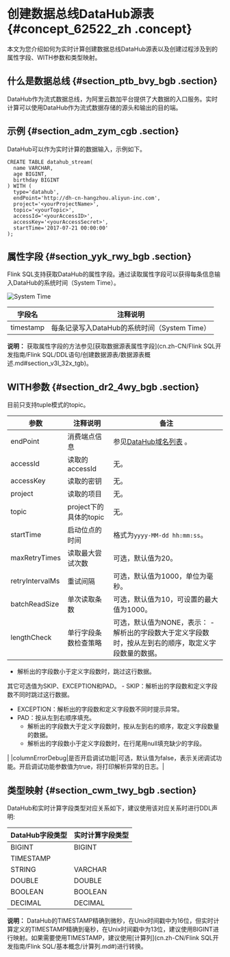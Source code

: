 # 创建数据总线DataHub源表 {#concept_62522_zh .concept}

本文为您介绍如何为实时计算创建数据总线DataHub源表以及创建过程涉及到的属性字段、WITH参数和类型映射。

## 什么是数据总线 {#section_ptb_bvy_bgb .section}

DataHub作为流式数据总线，为阿里云数加平台提供了大数据的入口服务。实时计算可以使用DataHub作为流式数据存储的源头和输出的目的端。

## 示例 {#section_adm_zym_cgb .section}

DataHub可以作为实时计算的数据输入，示例如下。

``` {#codeblock_pir_dkw_9gy .language-sql}
CREATE TABLE datahub_stream(
  name VARCHAR,
  age BIGINT,
  birthday BIGINT
) WITH (
  type='datahub',
  endPoint='http://dh-cn-hangzhou.aliyun-inc.com',
  project='<yourProjectName>',
  topic='<yourTopic>',
  accessId='<yourAccessID>',
  accessKey='<yourAccessSecret>',
  startTime='2017-07-21 00:00:00'
); 
```

## 属性字段 {#section_yyk_rwy_bgb .section}

Flink SQL支持获取DataHub的属性字段。通过读取属性字段可以获得每条信息输入DataHub的系统时间（System Time）。

![System Time](http://docs-aliyun.cn-hangzhou.oss.aliyun-inc.com/assets/pic/62522/cn_zh/1522727303925/1122.png)

|字段名|注释说明|
|---|----|
|timestamp|每条记录写入DataHub的系统时间（System Time）|

**说明：** 获取属性字段的方法参见[获取数据源表属性字段](cn.zh-CN/Flink SQL开发指南/Flink SQL/DDL语句/创建数据源表/数据源表概述.md#section_v3l_32x_tgb)。

## WITH参数 {#section_dr2_4wy_bgb .section}

目前只支持tuple模式的topic。

|参数|注释说明|备注|
|--|----|--|
|endPoint|消费端点信息|参见[DataHub域名列表](https://help.aliyun.com/document_detail/47442.html?spm=5176.doc47439.6.542.w2TEz3) 。|
|accessId|读取的accessId|无。|
|accessKey|读取的密钥|无。|
|project|读取的项目|无。|
|topic|project下的具体的topic|无。|
|startTime|启动位点的时间|格式为`yyyy-MM-dd hh:mm:ss`。|
|maxRetryTimes|读取最大尝试次数|可选，默认值为20。|
|retryIntervalMs|重试间隔|可选，默认值为1000，单位为毫秒。|
|batchReadSize|单次读取条数|可选，默认值为10，可设置的最大值为1000。|
|lengthCheck|单行字段条数检查策略|可选，默认值为NONE，表示： -   解析出的字段数大于定义字段数时，按从左到右的顺序，取定义字段数量的数据。
-   解析出的字段数小于定义字段数时，跳过这行数据。

 其它可选值为SKIP、EXCEPTION和PAD。 -   SKIP：解析出的字段数和定义字段数不同时跳过这行数据。
-   EXCEPTION：解析出的字段数和定义字段数不同时提示异常。
-   PAD：按从左到右顺序填充。
    -   解析出的字段数大于定义字段数时，按从左到右的顺序，取定义字段数量的数据。
    -   解析出的字段数小于定义字段数时，在行尾用null填充缺少的字段。

 |
|columnErrorDebug|是否开启调试功能|可选，默认值为false，表示关闭调试功能。开启调试功能参数值为true，将打印解析异常的日志。|

## 类型映射 {#section_cwm_twy_bgb .section}

DataHub和实时计算字段类型对应关系如下，建议使用该对应关系时进行DDL声明:

|DataHub字段类型|实时计算字段类型|
|-----------|--------|
|BIGINT|BIGINT|
|TIMESTAMP|
|STRING|VARCHAR|
|DOUBLE|DOUBLE|
|BOOLEAN|BOOLEAN|
|DECIMAL|DECIMAL|

**说明：** DataHub的TIMESTAMP精确到微秒，在Unix时间戳中为16位，但实时计算定义的TIMESTAMP精确到毫秒，在Unix时间戳中为13位，建议使用BIGINT进行映射。如果需要使用TIMESTAMP，建议使用[计算列](cn.zh-CN/Flink SQL开发指南/Flink SQL/基本概念/计算列.md#)进行转换。

